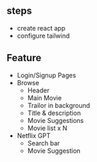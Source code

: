 ## steps

- create react app
- configure tailwind

## Feature

- Login/Signup Pages
- Browse
  - Header
  - Main Movie
  - Trailor in background
  - Title & description
  - Movie Suggestions
  - Movie list x N
- Netflix GPT
  - Search bar
  - Movie Suggestion
